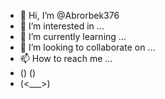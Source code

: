 - 👋 Hi, I’m @Abrorbek376
- 👀 I’m interested in ...
- 🌱 I’m currently learning ...
- 💞️ I’m looking to collaborate on ...
- 📫 How to reach me ...
-  () ()
- (<___>)

